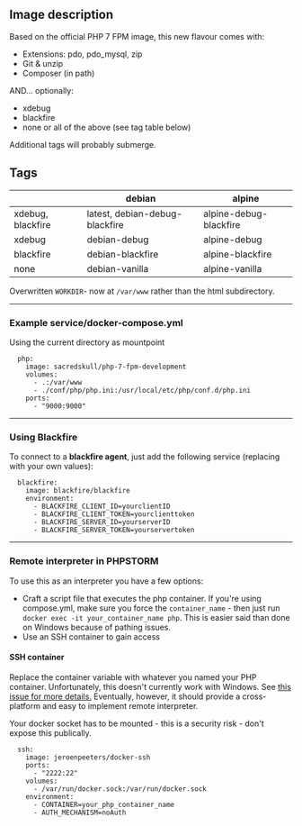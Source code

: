 ## Image description

Based on the official PHP 7 FPM image, this new flavour comes with:
- Extensions: pdo, pdo_mysql, zip
- Git & unzip
- Composer (in path)

AND... optionally:
- xdebug
- blackfire
- none or all of the above (see tag table below)

Additional tags will probably submerge.

## Tags

|                   | debian                         | alpine                 |
|-------------------|--------------------------------|------------------------|
| xdebug, blackfire | latest, debian-debug-blackfire | alpine-debug-blackfire |
| xdebug            | debian-debug                   | alpine-debug           |
| blackfire         | debian-blackfire               | alpine-blackfire       |
| none              | debian-vanilla                 | alpine-vanilla         |

Overwritten `WORKDIR`- now at `/var/www` rather than the html subdirectory.

---
### Example service/docker-compose.yml
Using the current directory as mountpoint
```
  php:
    image: sacredskull/php-7-fpm-development
    volumes:
      - .:/var/www
      - ./conf/php/php.ini:/usr/local/etc/php/conf.d/php.ini
    ports:
      - "9000:9000"
```
---
### Using Blackfire
To connect to a **blackfire agent**, just add the following service (replacing with your own values):
```
  blackfire:
    image: blackfire/blackfire
    environment:
      - BLACKFIRE_CLIENT_ID=yourclientID
      - BLACKFIRE_CLIENT_TOKEN=yourclienttoken
      - BLACKFIRE_SERVER_ID=yourserverID
      - BLACKFIRE_SERVER_TOKEN=yourservertoken
```
---
### Remote interpreter in PHPSTORM
To use this as an interpreter you have a few options:
- Craft a script file that executes the php container. If you're using compose.yml, make sure you force the `container_name` - then just run `docker exec -it your_container_name php`. This is easier said than done on Windows because of pathing issues.
- Use an SSH container to gain access

#### SSH container
Replace the container variable with whatever you named your PHP container. Unfortunately, this doesn't currently work with Windows. See [this issue for more details.](https://github.com/jeroenpeeters/docker-ssh/issues/7#issuecomment-205892305) Eventually, however, it should provide a cross-platform and easy to implement remote interpreter.

Your docker socket has to be mounted - this is a security risk - don't expose this publically.
```
  ssh:
    image: jeroenpeeters/docker-ssh
    ports:
      - "2222:22"
    volumes:
      - /var/run/docker.sock:/var/run/docker.sock
    environment:
      - CONTAINER=your_php_container_name
      - AUTH_MECHANISM=noAuth
```
